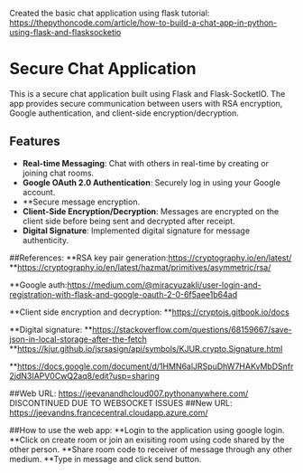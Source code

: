 Created the basic chat application using flask tutorial:  https://thepythoncode.com/article/how-to-build-a-chat-app-in-python-using-flask-and-flasksocketio

# Secure Chat Application

This is a secure chat application built using Flask and Flask-SocketIO. The app provides secure communication between users with RSA encryption, Google authentication, and client-side encryption/decryption. 

## Features
- **Real-time Messaging**: Chat with others in real-time by creating or joining chat rooms.
- **Google OAuth 2.0 Authentication**: Securely log in using your Google account.
- **Secure message encryption.
- **Client-Side Encryption/Decryption**: Messages are encrypted on the client side before being sent and decrypted after receipt.
- **Digital Signature**: Implemented digital signature for message authenticity.


##References:
**RSA key pair generation:https://cryptography.io/en/latest/
**https://cryptography.io/en/latest/hazmat/primitives/asymmetric/rsa/

**Google auth:https://medium.com/@miracyuzakli/user-login-and-registration-with-flask-and-google-oauth-2-0-6f5aee1b64ad

**Client side encryption and decryption:
**https://cryptojs.gitbook.io/docs

**Digital signature:
**https://stackoverflow.com/questions/68159667/save-json-in-local-storage-after-the-fetch
**https://kjur.github.io/jsrsasign/api/symbols/KJUR.crypto.Signature.html

**https://docs.google.com/document/d/1HMN6alJRSpuDhW7HAKvMbDSnfr2jdN3IAPV0CwQ2aq8/edit?usp=sharing

##Web URL: https://jeevanandhcloud007.pythonanywhere.com/ DISCONTINUED DUE TO WEBSOCKET ISSUES
##New URL: https://jeevandns.francecentral.cloudapp.azure.com/


##How to use the web app: 
**Login to the application using google login.
**Click on create room or join an exisiting room using code shared by the other person.
**Share room code to receiver of message through any other medium.
**Type in message and click send button.
